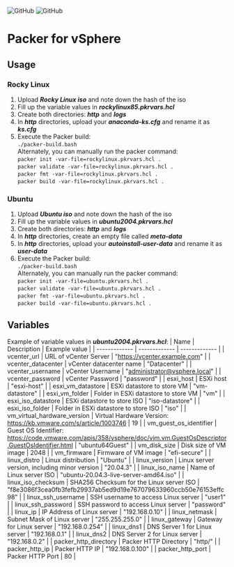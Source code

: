 ![GitHub](https://img.shields.io/github/license/d3athkai/MOTD-Login-Banner-for-Linux?style=plastic) ![GitHub](https://img.shields.io/badge/Packer-1.7.10+-green?style=plastic)

# Packer for vSphere

## Usage  
  
### Rocky Linux  
  
1. Upload ***Rocky Linux iso*** and note down the hash of the iso
2. Fill up the variable values in ***rockylinux85.pkrvars.hcl***  
3. Create both directories: ***http*** and ***logs***  
4.  In ***http*** directories, upload your ***anaconda-ks.cfg*** and rename it as ***ks.cfg***  
5.  Execute the Packer build:  
     `./packer-build.bash`  
Alternately, you can manually run the packer command:  
    `packer init -var-file=rockylinux.pkrvars.hcl .`  
    `packer validate -var-file=rockylinux.pkrvars.hcl .`  
    `packer fmt -var-file=rockylinux.pkrvars.hcl .`  
    `packer build -var-file=rockylinux.pkrvars.hcl .`  
  
### Ubuntu  
  
1. Upload ***Ubuntu iso*** and note down the hash of the iso
2. Fill up the variable values in ***ubuntu2004.pkrvars.hcl***  
3. Create both directories: ***http*** and ***logs***  
4. In ***http*** directories, create an empty file called ***meta-data***  
5.  In ***http*** directories, upload your ***autoinstall-user-data*** and rename it as ***user-data***  
6.  Execute the Packer build:  
     `./packer-build.bash`  
Alternately, you can manually run the packer command:  
    `packer init -var-file=ubuntu.pkrvars.hcl .`  
    `packer validate -var-file=ubuntu.pkrvars.hcl .`  
    `packer fmt -var-file=ubuntu.pkrvars.hcl .`  
    `packer build -var-file=ubuntu.pkrvars.hcl .`  
  
## Variables  
Example of variable values in ***ubuntu2004.pkrvars.hcl***:
| Name  | Description  | Example value  |
| ------------- | ------------- | ------------- |
| vcenter_url  | URL of vCenter Server  | "https://vcenter.example.com"  |
| vcenter_datacenter  | vCenter datacenter name  | "Datacenter"  |
| vcenter_username  | vCenter Username  | "administrator@vsphere.local"  |
| vcenter_password  | vCenter Password  | "password"  |
| esxi_host  | ESXi host  | "esxi-host"  |
| esxi_vm_datastore  | ESXi datastore to store VM  | "vm-datastore"  |
| esxi_vm_folder  | Folder in ESXi datastore to store VM  | "vm"  |
| esxi_iso_datastore  | ESXi datastore to store ISO  | "iso-datastore"  |
| esxi_iso_folder  | Folder in ESXi datastore to store ISO  | "iso"  |
| vm_virtual_hardware_version  | Virtual Hardware Version: https://kb.vmware.com/s/article/1003746  | 19  |
| vm_guest_os_identifier  | Guest OS Identifier: https://code.vmware.com/apis/358/vsphere/doc/vim.vm.GuestOsDescriptor.GuestOsIdentifier.html  | "ubuntu64Guest"  |
| vm_disk_size  | Disk size of VM image  | 2048  |
| vm_firmware  | Firmware of VM image  | "efi-secure"  |
| linux_distro  | Linux distribution  | "Ubuntu"  |
| linux_version  | Linux server version, including minor version  | "20.04.3"  |
| linux_iso_name  | Name of Linux server ISO  | "ubuntu-20.04.3-live-server-amd64.iso"  |
| linux_iso_checksum  | SHA256 Checksum for the Linux server ISO  | "f8e3086f3cea0fb3fefb29937ab5ed9d19e767079633960ccb50e76153effc98"  |
| linux_ssh_username  | SSH username to access Linux server  | "user1"  |
| linux_ssh_password  | SSH password to access Linux server  | "password"  |
| linux_ip  | IP Address of Linux server  | "192.168.0.10"  |
| linux_netmask  | Subnet Mask of Linux server  | "255.255.255.0"  |
| linux_gateway  | Gateway for Linux server  | "192.168.0.254"  |
| linux_dns1  | DNS Server 1 for Linux server  | "192.168.0.1"  |
| linux_dns2  | DNS Server 2 for Linux server  | "192.168.0.2"  |
| packer_http_directory  | Packer HTTP Directory  | "http/"  |
| packer_http_ip  | Packer HTTP IP  | "192.168.0.100"  |
| packer_http_port  | Packer HTTP Port  | 80  |
